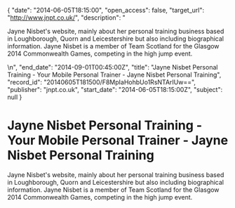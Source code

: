 {
  "date": "2014-06-05T18:15:00", 
  "open_access": false, 
  "target_url": "http://www.jnpt.co.uk/", 
  "description": "<p>Jayne Nisbet's website, mainly about her personal training business based in Loughborough, Quorn and Leicestershire but also including biographical information. Jayne Nisbet is a member of Team Scotland for the Glasgow 2014 Commonwealth Games, competing in the high jump event.</p>\n", 
  "end_date": "2014-09-01T00:45:00Z", 
  "title": "Jayne Nisbet Personal Training - Your Mobile Personal Trainer - Jayne Nisbet Personal Training", 
  "record_id": "20140605T181500/F8MpIaHohbUo1RsNTArIUw==", 
  "publisher": "jnpt.co.uk", 
  "start_date": "2014-06-05T18:15:00Z", 
  "subject": null
}

# Jayne Nisbet Personal Training - Your Mobile Personal Trainer - Jayne Nisbet Personal Training

<p>Jayne Nisbet's website, mainly about her personal training business based in Loughborough, Quorn and Leicestershire but also including biographical information. Jayne Nisbet is a member of Team Scotland for the Glasgow 2014 Commonwealth Games, competing in the high jump event.</p>
